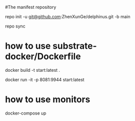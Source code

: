 #The manifest repository

repo init -u git@github.com:ZhenXunGe/delphinus.git -b main

repo sync

# how to use substrate-docker/Dockerfile

docker build -t start:latest .

docker run -it -p 8081:9944 start:latest

# how to use monitors

docker-compose up
